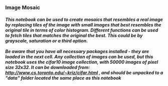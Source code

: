 ### Image Mosaic
##### This notebook can be used to create mosaics that resembles a real image by replacing tiles of the image with small images that best resembles the original tile in terms of color histogram. Different functions can be used to fetch tiles that matches the original the best. This could be by grayscale, saturation or a third option. <br><br> Be aware that you have all necessary packages installed - they are loaded in the next cell. Any collection of images can be used, but this notebook uses the cifar10 image collection, with 50000 images of pixel size 32x32. It can be downloaded from: http://www.cs.toronto.edu/~kriz/cifar.html , and should be unpacked to a "data" folder located the same place as this notebook
